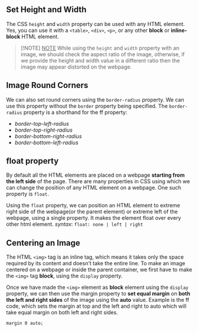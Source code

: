 ## Set Height and Width
The CSS `height` and `width` property can be used with any HTML element. Yes, you can use it with a `<table>`, `<div>`, `<p>`, or any other **block** or **inline-block** HTML element.

> [!NOTE] <u>NOTE</u>
> While using the `height` and `width` property with an image, we should check the aspect ratio of the image, otherwise, if we provide the height and width value in a different ratio then the image may appear distorted on the webpage.
## Image Round Corners
We can also set round corners using the `border-radius` property. We can use this property without the `border` property being specified. The `border-radius` property is a shorthand for the ff property:
- *border-top-left-radius*
- *border-top-right-radius*
- *border-bottom-right-radius*
- *border-bottom-left-radius*

## float property
By default all the HTML elements are placed on a webpage **starting from the left side** of the page. There are many properties in CSS using which we can change the position of any HTML element on a webpage. One such property is `float`.

Using the `float` property, we can position an HTML element to extreme right side of the webpage(or the parent element) or extreme left of the webpage, using a single property. It makes the element float over every other html element. 
*syntax*: `float: none | left | right`

## Centering an Image
The HTML `<img>` tag is an inline tag, which means it takes only the space required by its content and doesn't take the entire line. To make an image centered on a webpage or inside the parent container, we first have to make the `<img>` tag **block**, using the `display` property.

Once we have made the `<img>` element as **block** element using the `display` property, we can then use the margin property to **set equal margin** on **both the left and right sides** of the image using the **auto** value.
Example is the ff code, which sets the margin at top and the left and right to auto which will take equal margin on both left and right sides.
```
margin 0 auto;
```